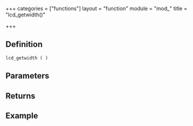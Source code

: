 +++
categories = ["functions"]
layout = "function"
module = "mod_"
title = "lcd_getwidth()"

+++

## Definition

    lcd_getwidth ( )

## Parameters

## Returns

## Example
